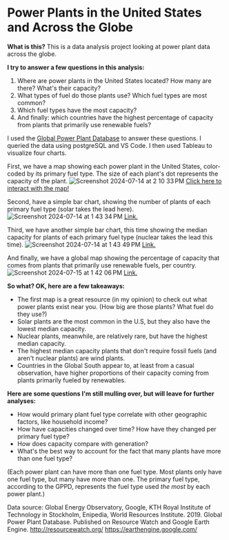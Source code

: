# Power Plants in the United States and Across the Globe

**What is this?**
This is a data analysis project looking at power plant data across the globe.

**I try to answer a few questions in this analysis:**
1. Where are power plants in the United States located? How many are there? What's their capacity?
2. What types of fuel do those plants use? Which fuel types are most common?
3. Which fuel types have the most capacity?
4. And finally: which countries have the highest percentage of capacity from plants that primarily use renewable fuels?

I used the [Global Power Plant Database](https://datasets.wri.org/dataset/globalpowerplantdatabase) to answer these questions. I queried the data using postgreSQL and VS Code. I then used Tableau to visualize four charts. 

First, we have a map showing each power plant in the United States, color-coded by its primary fuel type. The size of each plant's dot represents the capacity of the plant.
![Screenshot 2024-07-14 at 2 10 33 PM](https://github.com/user-attachments/assets/78a2b4ce-d774-432b-bc1a-38c255e2a6ca)
[Click here to interact with the map!](https://public.tableau.com/views/USPowerPlantsPrimaryFuelsCapacity2019/USPowerPlantsPrimaryFuelsCapacity2019?:language=en-US&:sid=&:redirect=auth&:display_count=n&:origin=viz_share_link)

  
Second, have a simple bar chart, showing the number of plants of each primary fuel type (solar takes the lead here).
![Screenshot 2024-07-14 at 1 43 34 PM](https://github.com/user-attachments/assets/38af5a01-8d2e-4dfb-9d4f-b2ce282355f2)
[Link.](https://public.tableau.com/views/USPowerPlantsperPrimaryFuelType2019/NumberofPlantsperPrimaryFuelType2019?:language=en-US&:sid=&:redirect=auth&:display_count=n&:origin=viz_share_link)

  
Third, we have another simple bar chart, this time showing the median capacity for plants of each primary fuel type (nuclear takes the lead this time).
![Screenshot 2024-07-14 at 1 43 49 PM](https://github.com/user-attachments/assets/2f22f27c-69fb-4d5b-b5bb-f2c3551283cb)
[Link.](https://public.tableau.com/views/USMedianPowerPlantCapacityperPrimaryFuelType2019/MedianCapacityperPrimaryFuelType2019?:language=en-US&:sid=&:redirect=auth&:display_count=n&:origin=viz_share_link)

  
And finally, we have a global map showing the percentage of capacity that comes from plants that primarily use renewable fuels, per country.
![Screenshot 2024-07-15 at 1 42 06 PM](https://github.com/user-attachments/assets/a3789475-80b8-4208-b970-b209b25f99a2)
[Link.](https://public.tableau.com/views/PowerPlantsCapacitiesfromRenewableFuelsAroundtheWorld/PowerPlantCapacitiesfromRenewableFuelsAroundtheWorld?:language=en-US&:sid=94D9009FF9C54CDDB9DD8291B059FC56-0:0&:redirect=auth&:display_count=n&:origin=viz_share_link)

  
**So what? OK, here are a few takeaways:**
- The first map is a great resource (in my opinion) to check out what power plants exist near you. (How big are those plants? What fuel do they use?)
- Solar plants are the most common in the U.S, but they also have the lowest median capacity.
- Nuclear plants, meanwhile, are relatively rare, but have the highest median capacity.
- The highest median capacity plants that don't require fossil fuels (and aren't nuclear plants) are wind plants.
- Countries in the Global South appear to, at least from a casual observation, have higher proportions of their capacity coming from plants primarily fueled by renewables.

  
**Here are some questions I'm still mulling over, but will leave for further analyses:**
- How would primary plant fuel type correlate with other geographic factors, like household income?
- How have capacities changed over time? How have they changed per primary fuel type?
- How does capacity compare with generation?
- What's the best way to account for the fact that many plants have more than one fuel type?
  
  
(Each power plant can have more than one fuel type. Most plants only have one fuel type, but many have more than one. The primary fuel type, according to the GPPD, represents the fuel type used _the most_ by each power plant.)
  
Data source: Global Energy Observatory, Google, KTH Royal Institute of Technology in Stockholm, Enipedia, World Resources Institute. 2019. Global Power Plant Database. Published on Resource Watch and Google Earth Engine. http://resourcewatch.org/ https://earthengine.google.com/
